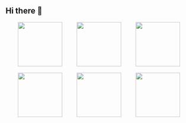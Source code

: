 ## Hi there 👋

<!--

**Here are some ideas to get you started:**

🙋‍♀️ A short introduction - what is your organization all about?
🌈 Contribution guidelines - how can the community get involved?
👩‍💻 Useful resources - where can the community find your docs? Is there anything else the community should know?
🍿 Fun facts - what does your team eat for breakfast?
🧙 Remember, you can do mighty things with the power of [Markdown](https://docs.github.com/github/writing-on-github/getting-started-with-writing-and-formatting-on-github/basic-writing-and-formatting-syntax)
-->
<div align=center>
<p><img height="120em" src="https://mazassumnida.wtf/api/v2/generate_badge?boj=chu1214"/>&nbsp&nbsp&nbsp&nbsp&nbsp&nbsp&nbsp&nbsp&nbsp
<img height="120em" src="https://mazassumnida.wtf/api/v2/generate_badge?boj=0at_x"/>&nbsp&nbsp&nbsp&nbsp&nbsp&nbsp&nbsp&nbsp&nbsp
<img height="120em" src="https://mazassumnida.wtf/api/v2/generate_badge?boj=yeeeh"/></p>
</div>
<div align=center>
<p><img height="120em" src="https://mazassumnida.wtf/api/v2/generate_badge?boj=kdw150821"/>&nbsp&nbsp&nbsp&nbsp&nbsp&nbsp&nbsp&nbsp&nbsp
<img height="120em" src="https://mazassumnida.wtf/api/v2/generate_badge?boj=ksgg1"/>&nbsp&nbsp&nbsp&nbsp&nbsp&nbsp&nbsp&nbsp&nbsp
<img height="120em" src="https://mazassumnida.wtf/api/v2/generate_badge?boj=apxjvm"/></p>
</div>
